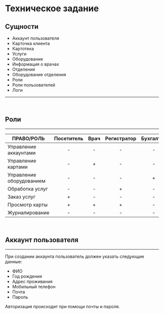 # Техническое задание
## Сущности
- Аккаунт пользователя
- Карточка клиента
- Картотека
- Услуги
- Оборудование
- Информация о врачах
- Отделения
- Оборудование отделения
- Роли
- Роли пользователей
- Логи
---
<br>

## Роли
---
| ПРАВО/РОЛЬ | Посетитель | Врач | Регистратор | Бухгалтер | Администратор |
|---|:---:|:---:|:---:|:---:|:---:|
| Управление аккаунтами | - | - | - | - | + |
| Управление картами | - | + | - | - | + |
| Управление оборудованием | - | - | - | + | + |
| Обработка услуг | - | - | + | - | + |
| Заказ услуг | + | - | - | - | - |
| Просмотр карты | + | + | + | - | + |
| Журналирование | - | - | - | - | + |


<br>

## Аккаунт пользователя
---
При создании аккаунта пользователь должен указать следующие данные:
- ФИО
- Год рождения
- Адрес проживания
- Мобильный телефон
- Почта
- Пароль

Авторизация происходит при помощи почты и пароля.
